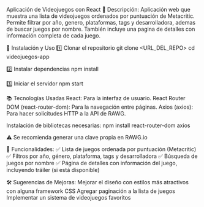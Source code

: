 Aplicación de Videojuegos con React
📄 Descripción: 
Aplicación web que muestra una lista de videojuegos ordenados por puntuación de Metacritic. Permite filtrar por año, genero, plataformas, tags y desarrolladora, ademas de buscar juegos por nombre. También incluye una pagina de detalles con información completa de cada juego.

🚀 Instalación y Uso
1️⃣ Clonar el repositorio
git clone <URL_DEL_REPO>
cd videojuegos-app

2️⃣ Instalar dependencias
npm install

3️⃣ Iniciar el servidor
npm start

📚 Tecnologías Usadas
React: Para la interfaz de usuario.
React Router DOM (react-router-dom): Para la navegación entre páginas.
Axios (axios): Para hacer solicitudes HTTP a la API de RAWG.

Instalación de bibliotecas necesarias:
npm install react-router-dom axios

⚠️ Se recomienda generar una clave propia en RAWG.io

📌 Funcionalidades:
✅ Lista de juegos ordenada por puntuación (Metacritic)
✅ Filtros por año, género, plataforma, tags y desarrolladora
✅ Búsqueda de juegos por nombre
✅ Página de detalles con información del juego, incluyendo tráiler (si está disponible)

🛠️ Sugerencias de Mejoras:
Mejorar el diseño con estilos más atractivos con alguna framework CSS
Agregar paginación a la lista de juegos
Implementar un sistema de videojuegos favoritos
